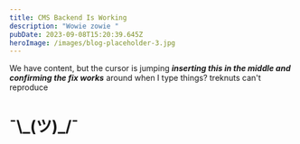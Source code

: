 ```yaml
---
title: CMS Backend Is Working
description: "Wowie zowie "
pubDate: 2023-09-08T15:20:39.645Z
heroImage: /images/blog-placeholder-3.jpg
---
```

W﻿e have content, but the cursor is jumping ***inserting this in the middle and confirming the fix works*** around when I type things? treknuts can't reproduce 

# ¯\\_(ツ)\_/¯